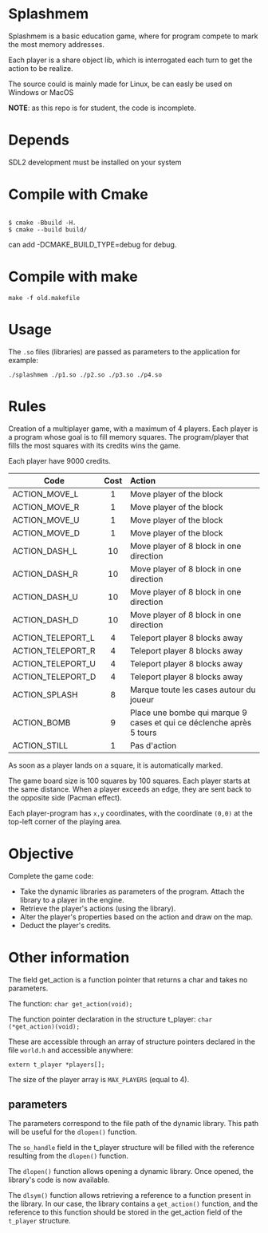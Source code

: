# Splashmem


Splashmem is a basic education game, where for program compete to mark the most memory addresses.

Each player is a share object lib, which is interrogated each turn to get the action to be realize.

The source could is mainly made for Linux, be can easly be used on Windows or MacOS 

**NOTE**: as this repo is for student, the code is incomplete.

# Depends 

SDL2 development must be installed on your system

# Compile with Cmake

```

$ cmake -Bbuild -H.  
$ cmake --build build/

```
can add -DCMAKE_BUILD_TYPE=debug for debug.



# Compile with make

```
make -f old.makefile
```


# Usage
The ```.so``` files (libraries) are passed as parameters to the application for example:

```
./splashmem ./p1.so ./p2.so ./p3.so ./p4.so
```

# Rules 

Creation of a multiplayer game, with a maximum of 4 players. Each player is a program whose goal is to fill memory squares. The program/player that fills the most squares with its credits wins the game.

Each player have 9000 credits.

| Code | Cost | Action|
|------|:----:|:------|
|ACTION_MOVE_L| 1 | Move player of the block |
|ACTION_MOVE_R| 1 | Move player of the block |
|ACTION_MOVE_U| 1 | Move player of the block |
|ACTION_MOVE_D| 1 | Move player of the block |
|ACTION_DASH_L | 10 | Move player of 8 block in one direction |
|ACTION_DASH_R | 10 | Move player of 8 block in one direction |
|ACTION_DASH_U | 10 | Move player of 8 block in one direction |
|ACTION_DASH_D | 10 | Move player of 8 block in one direction |
|ACTION_TELEPORT_L | 4 | Teleport player 8 blocks away |
|ACTION_TELEPORT_R | 4 | Teleport player 8 blocks away|
|ACTION_TELEPORT_U | 4 | Teleport player 8 blocks away|
|ACTION_TELEPORT_D | 4 | Teleport player 8 blocks away|
|ACTION_SPLASH |8 | Marque toute les cases autour du joueur |
|ACTION_BOMB |9 | Place une bombe qui marque 9 cases et qui ce déclenche après 5 tours |
|ACTION_STILL |1 | Pas d'action |


As soon as a player lands on a square, it is automatically marked.

The game board size is 100 squares by 100 squares.
Each player starts at the same distance.
When a player exceeds an edge, they are sent back to the opposite side (Pacman effect).

Each player-program has ```x,y``` coordinates, with the coordinate ```(0,0)``` at the top-left corner of the playing area.


# Objective

Complete the game code: 
- Take the dynamic libraries as parameters of the program. Attach the library to a player in the engine. 
- Retrieve the player's actions (using the library).
- Alter the player's properties based on the action and draw on the map.
- Deduct the player's credits.


# Other information 

The field get_action is a function pointer that returns a char and takes no parameters.

The function:
```char get_action(void); ```

The function pointer declaration in the structure t_player:
```char (*get_action)(void);```

These are accessible through an array of structure pointers declared in the file ```world.h``` and accessible anywhere:

```extern t_player *players[];```

The size of the player array is ```MAX_PLAYERS``` (equal to 4).


## parameters 
The parameters correspond to the file path of the dynamic library. This path will be useful for the ```dlopen()``` function.


The ```so_handle``` field in the t_player structure will be filled with the reference resulting from the ```dlopen()``` function.

The ```dlopen()``` function allows opening a dynamic library. Once opened, the library's code is now available.

The ```dlsym()``` function allows retrieving a reference to a function present in the library.
In our case, the library contains a ```get_action()``` function, and the reference to this function should be stored in the get_action field of the ```t_player``` structure.
